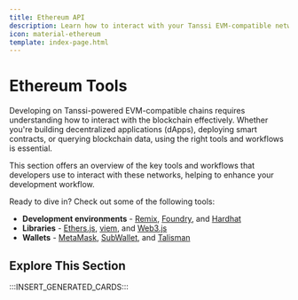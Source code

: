 ```yaml
---
title: Ethereum API
description: Learn how to interact with your Tanssi EVM-compatible network through the Ethereum API with different development environments, libraries, and more.
icon: material-ethereum
template: index-page.html
---
```


# Ethereum Tools

Developing on Tanssi-powered EVM-compatible chains requires understanding how to interact with the blockchain effectively. Whether you're building decentralized applications (dApps), deploying smart contracts, or querying blockchain data, using the right tools and workflows is essential.

This section offers an overview of the key tools and workflows that developers use to interact with these networks, helping to enhance your development workflow.

Ready to dive in? Check out some of the following tools:

- **Development environments** - [Remix](/builders/toolkit/ethereum-api/dev-env/remix/), [Foundry](/builders/toolkit/ethereum-api/dev-env/foundry/), and [Hardhat](/builders/toolkit/ethereum-api/dev-env/hardhat/)
- **Libraries** - [Ethers.js](/builders/toolkit/ethereum-api/libraries/ethersjs/), [viem](/builders/toolkit/ethereum-api/libraries/viem/), and [Web3.js](/builders/toolkit/ethereum-api/libraries/web3js/)
- **Wallets** - [MetaMask](/builders/toolkit/ethereum-api/wallets/metamask/), [SubWallet](/builders/toolkit/ethereum-api/wallets/subwallet/), and [Talisman](/builders/toolkit/ethereum-api/wallets/talisman/)

## Explore This Section

:::INSERT_GENERATED_CARDS:::
